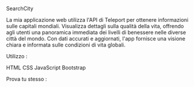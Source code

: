 SearchCity

La mia applicazione web utilizza l'API di Teleport per ottenere informazioni sulle capitali mondiali.
Visualizza dettagli sulla qualità della vita, offrendo agli utenti una panoramica immediata dei livelli di benessere nelle diverse città del mondo.
Con dati accurati e aggiornati, l'app fornisce una visione chiara e informata sulle condizioni di vita globali.

Utilizzo :

HTML CSS JavaScript Bootstrap 


Prova tu stesso : 
